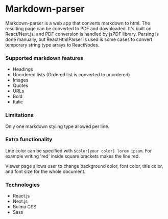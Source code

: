 # Markdown-parser

Markdown-parser is a web app that converts markdown to html. The resulting page can be converted to PDF and downloaded. It's built on React/Next.js, and PDF conversion is handled by jsPDF library. Parsing is done manually, but ReactHtmlParser is used is some cases to convert temporary string type arrays to ReactNodes.

### Supported markdown features

- Headings
- Unordered lists (Ordered list is converted to unordered)
- Images
- Quotes
- URLs
- Bold
- Italic

### Limitations

Only one markdown styling type allowed per line.

### Extra functionality 

Line color can be specified with `$color[your color] lorem ipsum`. For example writing 'red' inside square brackets makes the line red.

Viewer page allows user to change background color, font color, title color, and font size for the whole document.

### Technologies
- React.js
- Next.js
- Bulma CSS
- Sass
